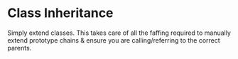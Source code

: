 Class Inheritance
===================

Simply extend classes. This takes care of all the faffing required to manually extend prototype chains & ensure you are calling/referring to the correct parents.
